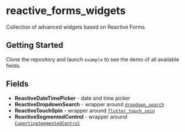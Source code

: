 # reactive_forms_widgets

Collection of advanced widgets based on Reactive Forms.

## Getting Started

Clone the repository and launch `example` to see the demo of all available fields.

## Fields

- **ReactiveDateTimePicker** - date and time picker
- **ReactiveDropdownSearch** - wrapper around [`dropdown_search`](https://pub.dev/packages/dropdown_search)
- **ReactiveTouchSpin** - wrapper around [`flutter_touch_spin`](https://pub.dev/packages/flutter_touch_spin)
- **ReactiveSegmentedControl** - wrapper around [`CupertinoSegmentedControl`](https://api.flutter.dev/flutter/cupertino/CupertinoSegmentedControl-class.html)
